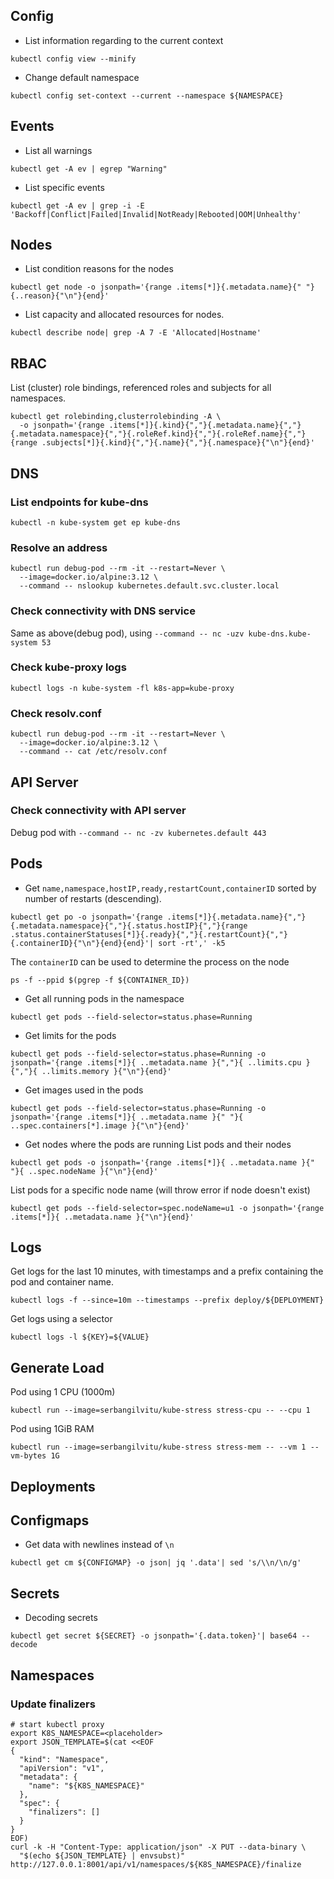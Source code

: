 ## Config
* List information regarding to the current context
```
kubectl config view --minify
```

* Change default namespace
```
kubectl config set-context --current --namespace ${NAMESPACE}
```

## Events
* List all warnings
```
kubectl get -A ev | egrep "Warning"
```

* List specific events
```
kubectl get -A ev | grep -i -E 'Backoff|Conflict|Failed|Invalid|NotReady|Rebooted|OOM|Unhealthy'
```

## Nodes
* List condition reasons for the nodes
```
kubectl get node -o jsonpath='{range .items[*]}{.metadata.name}{" "}{..reason}{"\n"}{end}'
```

* List capacity and allocated resources for nodes.
```
kubectl describe node| grep -A 7 -E 'Allocated|Hostname'
```

## RBAC
List (cluster) role bindings, referenced roles and subjects for all namespaces.
```
kubectl get rolebinding,clusterrolebinding -A \
  -o jsonpath='{range .items[*]}{.kind}{","}{.metadata.name}{","}{.metadata.namespace}{","}{.roleRef.kind}{","}{.roleRef.name}{","}{range .subjects[*]}{.kind}{","}{.name}{","}{.namespace}{"\n"}{end}'
```

## DNS
### List endpoints for kube-dns
```
kubectl -n kube-system get ep kube-dns
```
### Resolve an address
```
kubectl run debug-pod --rm -it --restart=Never \
  --image=docker.io/alpine:3.12 \
  --command -- nslookup kubernetes.default.svc.cluster.local
```
### Check connectivity with DNS service
Same as above(debug pod), using `--command -- nc -uzv kube-dns.kube-system 53`

### Check kube-proxy logs
```
kubectl logs -n kube-system -fl k8s-app=kube-proxy
```

### Check resolv.conf
```
kubectl run debug-pod --rm -it --restart=Never \
  --image=docker.io/alpine:3.12 \
  --command -- cat /etc/resolv.conf
```

## API Server
### Check connectivity with API server
Debug pod with `--command -- nc -zv kubernetes.default 443`

## Pods

* Get `name,namespace,hostIP,ready,restartCount,containerID` sorted by number of restarts (descending).
```
kubectl get po -o jsonpath='{range .items[*]}{.metadata.name}{","}{.metadata.namespace}{","}{.status.hostIP}{","}{range .status.containerStatuses[*]}{.ready}{","}{.restartCount}{","}{.containerID}{"\n"}{end}{end}'| sort -rt',' -k5
```
The `containerID` can be used to determine the process on the node
```
ps -f --ppid $(pgrep -f ${CONTAINER_ID})
```

* Get all running pods in the namespace
```
kubectl get pods --field-selector=status.phase=Running
```

* Get limits for the pods
```
kubectl get pods --field-selector=status.phase=Running -o jsonpath='{range .items[*]}{ ..metadata.name }{","}{ ..limits.cpu }{","}{ ..limits.memory }{"\n"}{end}'
```

* Get images used in the pods
```
kubectl get pods --field-selector=status.phase=Running -o jsonpath='{range .items[*]}{ ..metadata.name }{" "}{ ..spec.containers[*].image }{"\n"}{end}'
```
* Get nodes where the pods are running
List pods and their nodes
```
kubectl get pods -o jsonpath='{range .items[*]}{ ..metadata.name }{" "}{ ..spec.nodeName }{"\n"}{end}'
```
List pods for a specific node name (will throw error if node doesn't exist)
```
kubectl get pods --field-selector=spec.nodeName=u1 -o jsonpath='{range .items[*]}{ ..metadata.name }{"\n"}{end}'
```

## Logs
Get logs for the last 10 minutes, with timestamps and a prefix containing the pod and container name.
```
kubectl logs -f --since=10m --timestamps --prefix deploy/${DEPLOYMENT}
```

Get logs using a selector
```
kubectl logs -l ${KEY}=${VALUE}
```

## Generate Load
Pod using 1 CPU (1000m)
```
kubectl run --image=serbangilvitu/kube-stress stress-cpu -- --cpu 1
```

Pod using 1GiB RAM
```
kubectl run --image=serbangilvitu/kube-stress stress-mem -- --vm 1 --vm-bytes 1G
```

## Deployments
### 

## Configmaps
* Get data with newlines instead of `\n`
```
kubectl get cm ${CONFIGMAP} -o json| jq '.data'| sed 's/\\n/\n/g'
```

## Secrets
* Decoding secrets
```
kubectl get secret ${SECRET} -o jsonpath='{.data.token}'| base64 --decode
```

## Namespaces
### Update finalizers
```
# start kubectl proxy
export K8S_NAMESPACE=<placeholder>
export JSON_TEMPLATE=$(cat <<EOF
{
  "kind": "Namespace",
  "apiVersion": "v1",
  "metadata": {
    "name": "${K8S_NAMESPACE}"
  },
  "spec": {
    "finalizers": []
  }
}
EOF)
curl -k -H "Content-Type: application/json" -X PUT --data-binary \
  "$(echo ${JSON_TEMPLATE} | envsubst)" http://127.0.0.1:8001/api/v1/namespaces/${K8S_NAMESPACE}/finalize
```